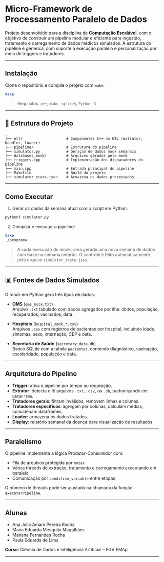 #  Micro-Framework de Processamento Paralelo de Dados

Projeto desenvolvido para a disciplina de **Computação Escalável**, com o objetivo de construir um pipeline modular e eficiente para ingestão, tratamento e carregamento de dados médicos simulados. A estrutura do pipeline é genérica, com suporte à execução paralela e personalização por meio de triggers e tratadores.

---

##  Instalação

Clone o repositório e compile o projeto com `make`:

```bash
make
```

> Requisitos: `g++`, `make`, `sqlite3`, `Python 3`

---

## 📁 Estrutura do Projeto

```
.
├── etl/                    # Componentes C++ do ETL (extrator, handler, loader)
├── pipeline/               # Estrutura do pipeline
├── simulator.py            # Geração de dados mock semanais
├── databases_mock/         # Arquivos gerados pelo mock
├── triggers.cpp            # Implementação dos disparadores do pipeline
├── main.cpp                # Entrada principal do pipeline
├── Makefile                # Build do projeto
├── simulator_state.json    # Armazena os dados processados

```

---

##  Como Executar

1. Gerar os dados da semana atual com o script em Python:

```bash
python3 simulator.py
```

2. Compilar e executar o pipeline:

```bash
make
./programa
```

> A cada execução do mock, será gerada uma nova semana de dados com base na semana anterior. O controle é feito automaticamente pelo arquivo `simulator_state.json`.

---

## 📊 Fontes de Dados Simulados

O mock em Python gera três tipos de dados:

- **OMS** (`oms_mock.txt`)  
  Arquivo `.txt` tabulado com dados agregados por ilha: óbitos, população, recuperados, vacinados, data.

- **Hospitais** (`hospital_mock_*.csv`)  
  Arquivos `.csv` com registros de pacientes por hospital, incluindo idade, sintomas, sexo, internação, CEP e data.

- **Secretaria de Saúde** (`secretary_data.db`)  
  Banco SQLite com a tabela `pacientes`, contendo diagnóstico, vacinação, escolaridade, população e data.

---

##  Arquitetura do Pipeline

- **Trigger**: ativa o pipeline por tempo ou requisição.
- **Extrator**: detecta e lê arquivos `.txt`, `.csv`, ou `.db`, padronizando em `DataFrame`.
- **Tratadores gerais**: filtram inválidos, removem linhas e colunas.
- **Tratadores específicos**: agregam por colunas, calculam médias, concatenam dataframes.
- **Loader**: armazena os dados tratados.
- **Display**: relatório semanal da doença para visualização de resultados.

---

##  Paralelismo

O pipeline implementa a lógica Produtor-Consumidor com:

- Fila de arquivos protegida por `mutex`
- Várias threads de extração, tratamento e carregamento executando em paralelo
- Comunicação por `condition_variable` entre etapas

O número de threads pode ser ajustado na chamada da função `executarPipeline`.

---



## Alunas

- Ana Júlia Amaro Pereira Rocha  
- Maria Eduarda Mesquita Magalhães  
- Mariana Fernandes Rocha  
- Paula Eduarda de Lima  

**Curso**: Ciência de Dados e Inteligência Artificial – FGV EMAp

---
